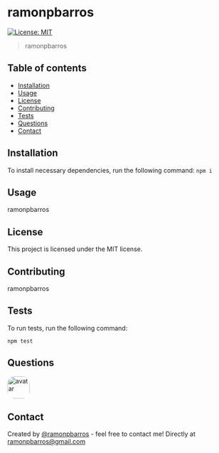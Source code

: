 
# ramonpbarros
[![License: MIT](https://img.shields.io/badge/License-MIT-blue.svg)](https://github.com/ramonpbarros/readme-generator)
> ramonpbarros

## Table of contents
* [Installation](#installation)
* [Usage](#usage)
* [License](#license)
* [Contributing](#contributing)
* [Tests](#tests)
* [Questions](#questions)
* [Contact](#contact)

## Installation
To install necessary dependencies, run the following command:
`npm i`

## Usage
ramonpbarros

## License
This project is licensed under the MIT license.

## Contributing
ramonpbarros

## Tests
To run tests, run the following command:

`npm test`

## Questions
<img src="https://avatars3.githubusercontent.com/u/5157463?v=4" alt="avatar" style="border-radius: 16px" width="50" />

## Contact
Created by [@ramonpbarros](https://github.com/ramonpbarros) - feel free to contact me! Directly at ramonpbarros@gmail.com
  
  